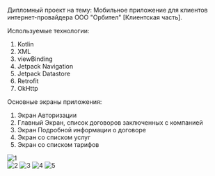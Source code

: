 Дипломный проект на тему: Мобильное приложение для клиентов интернет-провайдера ООО "Орбител" [Клиентская часть].

Используемые технологии:
  1) Kotlin
  2) XML
  3) viewBinding
  4) Jetpack Navigation
  5) Jetpack Datastore
  6) Retrofit
  7) OkHttp

Основные экраны приложения:
1) Экран Авторизации
2) Главный Экран, список договоров заключенных с компанией
3) Экран Подробной информации о договоре
4)  Экран со списком услуг
5)  Экран со списком тарифов
   
![1](https://github.com/user-attachments/assets/3b00921e-4b6e-427c-929e-955fa630ef13)   
![2](https://github.com/user-attachments/assets/be02f4f1-c026-4821-84ab-17cc8c55b310)
![3](https://github.com/user-attachments/assets/47151a76-8be3-4c5c-98eb-6acc9bd21533)
![4](https://github.com/user-attachments/assets/8b8470e2-7a7a-43ac-a617-140f923759c7)
![5](https://github.com/user-attachments/assets/3a2cec38-771b-4d53-a96a-3c5026e0a8e1)
